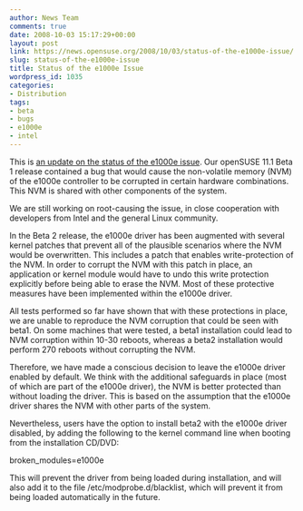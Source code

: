 ```yaml
---
author: News Team
comments: true
date: 2008-10-03 15:17:29+00:00
layout: post
link: https://news.opensuse.org/2008/10/03/status-of-the-e1000e-issue/
slug: status-of-the-e1000e-issue
title: Status of the e1000e Issue
wordpress_id: 1035
categories:
- Distribution
tags:
- beta
- bugs
- e1000e
- intel
---
```


This is [an update on the status of the e1000e issue](//news.opensuse.org/2008/09/22/serious-e1000e-driver-issue-in-sle-11-beta-1-and-opensuse-111-beta-1/). Our openSUSE 11.1 Beta 1 release contained a bug that would cause the non-volatile memory (NVM) of the e1000e controller to be corrupted in certain hardware combinations. This NVM is shared with other components of the system.

We are still working on root-causing the issue, in close cooperation with developers from Intel and the general Linux community.

In the Beta 2 release, the e1000e driver has been augmented with several kernel patches that prevent all of the plausible scenarios where the NVM would be overwritten. This includes a patch that enables write-protection of the NVM. In order to corrupt the NVM with this patch in place, an application or kernel module would have to undo this write protection explicitly before being able to erase the NVM. Most of these protective measures have been implemented within the e1000e driver.

All tests performed so far have shown that with these protections in place, we are unable to reproduce the NVM corruption that could be seen with beta1. On some machines that were tested, a beta1 installation could lead to NVM corruption within 10-30 reboots, whereas a beta2 installation would perform 270 reboots without corrupting the NVM.

Therefore, we have made a conscious decision to leave the e1000e driver enabled by default. We think with the additional safeguards in place (most of which are part of the e1000e driver), the NVM is better protected than without loading the driver. This is based on the assumption that the e1000e driver shares the NVM with other parts of the system.

Nevertheless, users have the option to install beta2 with the e1000e driver disabled, by adding the following to the kernel command line when booting from the installation CD/DVD:

broken_modules=e1000e

This will prevent the driver from being loaded during installation, and will also add it to the file /etc/modprobe.d/blacklist, which will prevent it from being loaded automatically in the future.
